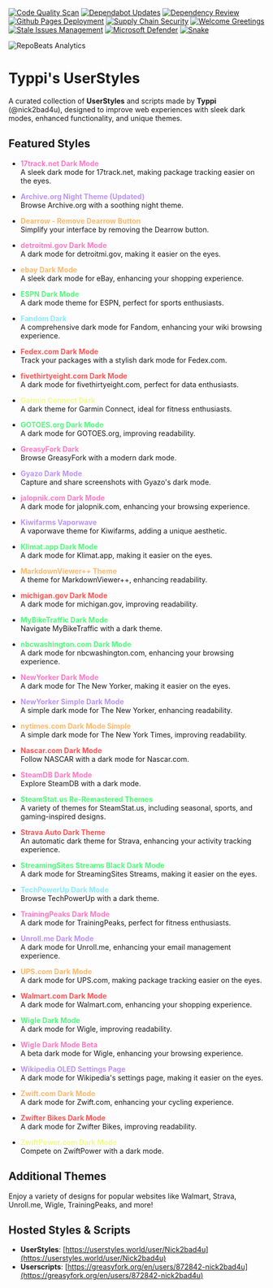 [![Code Quality Scan](https://github.com/Nick2bad4u/UserStyles/actions/workflows/github-code-scanning/codeql/badge.svg)](https://github.com/Nick2bad4u/UserStyles/actions/workflows/github-code-scanning/codeql)
[![Dependabot Updates](https://github.com/Nick2bad4u/UserStyles/actions/workflows/dependabot/dependabot-updates/badge.svg)](https://github.com/Nick2bad4u/UserStyles/actions/workflows/dependabot/dependabot-updates)
[![Dependency Review](https://github.com/Nick2bad4u/UserStyles/actions/workflows/dependency-review.yml/badge.svg)](https://github.com/Nick2bad4u/UserStyles/actions/workflows/dependency-review.yml)
[![Github Pages Deployment](https://github.com/Nick2bad4u/UserStyles/actions/workflows/pages/pages-build-deployment/badge.svg)](https://github.com/Nick2bad4u/UserStyles/actions/workflows/pages/pages-build-deployment)
[![Supply Chain Security](https://github.com/Nick2bad4u/UserStyles/actions/workflows/scorecards.yml/badge.svg)](https://github.com/Nick2bad4u/UserStyles/actions/workflows/scorecards.yml)
[![Welcome Greetings](https://github.com/Nick2bad4u/UserStyles/actions/workflows/greetings.yml/badge.svg)](https://github.com/Nick2bad4u/UserStyles/actions/workflows/greetings.yml)
[![Stale Issues Management](https://github.com/Nick2bad4u/UserStyles/actions/workflows/stale.yml/badge.svg)](https://github.com/Nick2bad4u/UserStyles/actions/workflows/stale.yml)
[![Microsoft Defender](https://github.com/Nick2bad4u/UserStyles/actions/workflows/defender.yml/badge.svg)](https://github.com/Nick2bad4u/UserStyles/actions/workflows/defender.yml)
[![Snake](https://github.com/Nick2bad4u/UserStyles/actions/workflows/Snake.yml/badge.svg)](https://github.com/Nick2bad4u/UserStyles/actions/workflows/Snake.yml)

![RepoBeats Analytics](https://repobeats.axiom.co/api/embed/9831c07785869d711723400c1b0acbae9d78dc50.svg 'Repobeats analytics image')

# Typpi's UserStyles

A curated collection of **UserStyles** and scripts made by **Typpi** (@nick2bad4u), designed to improve web experiences with sleek dark modes, enhanced functionality, and unique themes.

## Featured Styles

- **<span style="color: #ff79c6;">17track.net Dark Mode</span>**  
  A sleek dark mode for 17track.net, making package tracking easier on the eyes.

- **<span style="color: #bd93f9;">Archive.org Night Theme (Updated)</span>**  
  Browse Archive.org with a soothing night theme.

- **<span style="color: #ffb86c;">Dearrow - Remove Dearrow Button</span>**  
  Simplify your interface by removing the Dearrow button.

- **<span style="color: #ff79c6;">detroitmi.gov Dark Mode</span>**  
  A dark mode for detroitmi.gov, making it easier on the eyes.

- **<span style="color: #ffb86c;">ebay Dark Mode</span>**  
  A sleek dark mode for eBay, enhancing your shopping experience.

- **<span style="color: #50fa7b;">ESPN Dark Mode</span>**  
  A dark mode theme for ESPN, perfect for sports enthusiasts.

- **<span style="color: #8be9fd;">Fandom Dark</span>**  
  A comprehensive dark mode for Fandom, enhancing your wiki browsing experience.

- **<span style="color: #ff5555;">Fedex.com Dark Mode</span>**  
  Track your packages with a stylish dark mode for Fedex.com.

- **<span style="color: #ff5555;">fivethirtyeight.com Dark Mode</span>**  
  A dark mode for fivethirtyeight.com, perfect for data enthusiasts.

- **<span style="color: #f1fa8c;">Garmin Connect Dark</span>**  
  A dark theme for Garmin Connect, ideal for fitness enthusiasts.

- **<span style="color: #50fa7b;">GOTOES.org Dark Mode</span>**  
  A dark mode for GOTOES.org, improving readability.

- **<span style="color: #ff79c6;">GreasyFork Dark</span>**  
  Browse GreasyFork with a modern dark mode.

- **<span style="color: #bd93f9;">Gyazo Dark Mode</span>**  
  Capture and share screenshots with Gyazo's dark mode.

- **<span style="color: #ff79c6;">jalopnik.com Dark Mode</span>**  
  A dark mode for jalopnik.com, enhancing your browsing experience.

- **<span style="color: #bd93f9;">Kiwifarms Vaporwave</span>**  
  A vaporwave theme for Kiwifarms, adding a unique aesthetic.

- **<span style="color: #50fa7b;">Klimat.app Dark Mode</span>**  
  A dark mode for Klimat.app, making it easier on the eyes.

- **<span style="color: #ffb86c;">MarkdownViewer++ Theme</span>**  
  A theme for MarkdownViewer++, enhancing readability.

- **<span style="color: #ff5555;">michigan.gov Dark Mode</span>**  
  A dark mode for michigan.gov, improving readability.

- **<span style="color: #50fa7b;">MyBikeTraffic Dark Mode</span>**  
  Navigate MyBikeTraffic with a dark theme.

- **<span style="color: #50fa7b;">nbcwashington.com Dark Mode</span>**  
  A dark mode for nbcwashington.com, enhancing your browsing experience.

- **<span style="color: #ff79c6;">NewYorker Dark Mode</span>**  
  A dark mode for The New Yorker, making it easier on the eyes.

- **<span style="color: #bd93f9;">NewYorker Simple Dark Mode</span>**  
  A simple dark mode for The New Yorker, enhancing readability.

- **<span style="color: #ffb86c;">nytimes.com Dark Mode Simple</span>**  
  A simple dark mode for The New York Times, improving readability.

- **<span style="color: #ff5555;">Nascar.com Dark Mode</span>**  
  Follow NASCAR with a dark mode for Nascar.com.

- **<span style="color: #ff79c6;">SteamDB Dark Mode</span>**  
  Explore SteamDB with a dark mode.

- **<span style="color: #50fa7b;">SteamStat.us Re-Remastered Themes</span>**  
  A variety of themes for SteamStat.us, including seasonal, sports, and gaming-inspired designs.

- **<span style="color: #ff5555;">Strava Auto Dark Theme</span>**  
  An automatic dark theme for Strava, enhancing your activity tracking experience.

- **<span style="color: #50fa7b;">StreamingSites Streams Black Dark Mode</span>**  
  A dark mode for StreamingSites Streams, making it easier on the eyes.

- **<span style="color: #8be9fd;">TechPowerUp Dark Mode</span>**  
  Browse TechPowerUp with a dark theme.

- **<span style="color: #ff79c6;">TrainingPeaks Dark Mode</span>**  
  A dark mode for TrainingPeaks, perfect for fitness enthusiasts.

- **<span style="color: #bd93f9;">Unroll.me Dark Mode</span>**  
  A dark mode for Unroll.me, enhancing your email management experience.

- **<span style="color: #ffb86c;">UPS.com Dark Mode</span>**  
  A dark mode for UPS.com, making package tracking easier on the eyes.

- **<span style="color: #ff5555;">Walmart.com Dark Mode</span>**  
  A dark mode for Walmart.com, enhancing your shopping experience.

- **<span style="color: #50fa7b;">Wigle Dark Mode</span>**  
  A dark mode for Wigle, improving readability.

- **<span style="color: #ff79c6;">Wigle Dark Mode Beta</span>**  
  A beta dark mode for Wigle, enhancing your browsing experience.

- **<span style="color: #bd93f9;">Wikipedia OLED Settings Page</span>**  
  A dark mode for Wikipedia's settings page, making it easier on the eyes.

- **<span style="color: #ffb86c;">Zwift.com Dark Mode</span>**  
  A dark mode for Zwift.com, enhancing your cycling experience.

- **<span style="color: #ff5555;">Zwifter Bikes Dark Mode</span>**  
  A dark mode for Zwifter Bikes, improving readability.

- **<span style="color: #f1fa8c;">ZwiftPower.com Dark Mode</span>**  
  Compete on ZwiftPower with a dark mode.

## Additional Themes

Enjoy a variety of designs for popular websites like Walmart, Strava, Unroll.me, Wigle, TrainingPeaks, and more!

## Hosted Styles & Scripts

- **UserStyles**: [https://userstyles.world/user/Nick2bad4u](https://userstyles.world/user/Nick2bad4u)
- **Userscripts**: [https://greasyfork.org/en/users/872842-nick2bad4u](https://greasyfork.org/en/users/872842-nick2bad4u)
